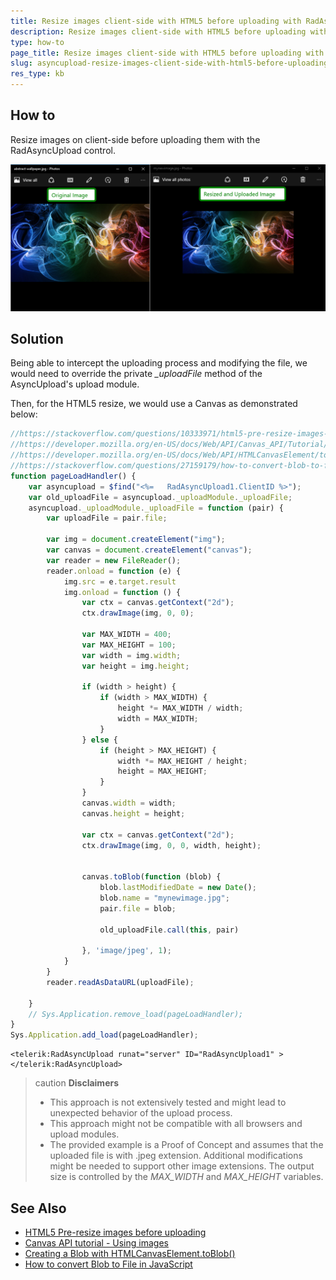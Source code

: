 ```yaml
---
title: Resize images client-side with HTML5 before uploading with RadAsyncUpload
description: Resize images client-side with HTML5 before uploading with RadAsyncUpload. Check it now!
type: how-to
page_title: Resize images client-side with HTML5 before uploading with RadAsyncUpload
slug: asyncupload-resize-images-client-side-with-html5-before-uploading
res_type: kb
---
```


## How to

Resize images on client-side before uploading them with the RadAsyncUpload control.  

![Resize image](images/asyncupload-resize-images-client-side-with-html5-before-uploading.png)

## Solution

Being able to intercept the uploading process and modifying the file, we would need to override the private *\_uploadFile* method of the AsyncUpload's upload module.

Then, for the HTML5 resize, we would use a Canvas as demonstrated below:

````JavaScript
//https://stackoverflow.com/questions/10333971/html5-pre-resize-images-before-uploading
//https://developer.mozilla.org/en-US/docs/Web/API/Canvas_API/Tutorial/Using_images
//https://developer.mozilla.org/en-US/docs/Web/API/HTMLCanvasElement/toBlob
//https://stackoverflow.com/questions/27159179/how-to-convert-blob-to-file-in-javascript
function pageLoadHandler() {
    var asyncupload = $find("<%=   RadAsyncUpload1.ClientID %>");
    var old_uploadFile = asyncupload._uploadModule._uploadFile;
    asyncupload._uploadModule._uploadFile = function (pair) {
        var uploadFile = pair.file;
                    
        var img = document.createElement("img");
        var canvas = document.createElement("canvas");
        var reader = new FileReader();
        reader.onload = function (e) {
            img.src = e.target.result
            img.onload = function () {
                var ctx = canvas.getContext("2d");
                ctx.drawImage(img, 0, 0);

                var MAX_WIDTH = 400;
                var MAX_HEIGHT = 100;
                var width = img.width;
                var height = img.height;

                if (width > height) {
                    if (width > MAX_WIDTH) {
                        height *= MAX_WIDTH / width;
                        width = MAX_WIDTH;
                    }
                } else {
                    if (height > MAX_HEIGHT) {
                        width *= MAX_HEIGHT / height;
                        height = MAX_HEIGHT;
                    }
                }
                canvas.width = width;
                canvas.height = height;

                var ctx = canvas.getContext("2d");
                ctx.drawImage(img, 0, 0, width, height);


                canvas.toBlob(function (blob) {
                    blob.lastModifiedDate = new Date();
                    blob.name = "mynewimage.jpg";
                    pair.file = blob;

                    old_uploadFile.call(this, pair)

                }, 'image/jpeg', 1);
            }
        }
        reader.readAsDataURL(uploadFile);

    }
    // Sys.Application.remove_load(pageLoadHandler); 
}
Sys.Application.add_load(pageLoadHandler);
````

````ASPX
<telerik:RadAsyncUpload runat="server" ID="RadAsyncUpload1" ></telerik:RadAsyncUpload>
````

>caution **Disclaimers**
> - This approach is not extensively tested and might lead to unexpected behavior of the upload process.
> - This approach might not be compatible with all browsers and upload modules.
> - The provided example is a Proof of Concept and assumes that the uploaded file is with .jpeg extension. Additional modifications might be needed to support other image extensions. The output size is controlled by the *MAX\_WIDTH* and *MAX\_HEIGHT* variables.



## See Also 

- [HTML5 Pre-resize images before uploading](https://stackoverflow.com/questions/10333971/html5-pre-resize-images-before-uploading)
- [Canvas API tutorial - Using images](https://developer.mozilla.org/en-US/docs/Web/API/Canvas_API/Tutorial/Using_images)
- [Creating a Blob with HTMLCanvasElement.toBlob()](https://developer.mozilla.org/en-US/docs/Web/API/HTMLCanvasElement/toBlob)
- [How to convert Blob to File in JavaScript](https://stackoverflow.com/questions/27159179/how-to-convert-blob-to-file-in-javascript)

 